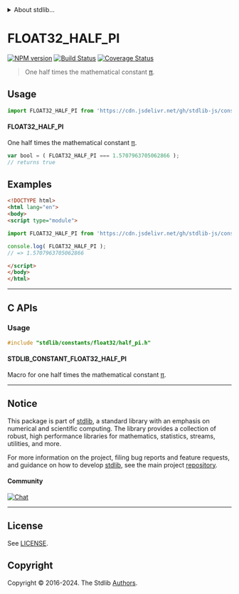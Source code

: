 <!--

@license Apache-2.0

Copyright (c) 2024 The Stdlib Authors.

Licensed under the Apache License, Version 2.0 (the "License");
you may not use this file except in compliance with the License.
You may obtain a copy of the License at

   http://www.apache.org/licenses/LICENSE-2.0

Unless required by applicable law or agreed to in writing, software
distributed under the License is distributed on an "AS IS" BASIS,
WITHOUT WARRANTIES OR CONDITIONS OF ANY KIND, either express or implied.
See the License for the specific language governing permissions and
limitations under the License.

-->


<details>
  <summary>
    About stdlib...
  </summary>
  <p>We believe in a future in which the web is a preferred environment for numerical computation. To help realize this future, we've built stdlib. stdlib is a standard library, with an emphasis on numerical and scientific computation, written in JavaScript (and C) for execution in browsers and in Node.js.</p>
  <p>The library is fully decomposable, being architected in such a way that you can swap out and mix and match APIs and functionality to cater to your exact preferences and use cases.</p>
  <p>When you use stdlib, you can be absolutely certain that you are using the most thorough, rigorous, well-written, studied, documented, tested, measured, and high-quality code out there.</p>
  <p>To join us in bringing numerical computing to the web, get started by checking us out on <a href="https://github.com/stdlib-js/stdlib">GitHub</a>, and please consider <a href="https://opencollective.com/stdlib">financially supporting stdlib</a>. We greatly appreciate your continued support!</p>
</details>

# FLOAT32_HALF_PI

[![NPM version][npm-image]][npm-url] [![Build Status][test-image]][test-url] [![Coverage Status][coverage-image]][coverage-url] <!-- [![dependencies][dependencies-image]][dependencies-url] -->

> One half times the mathematical constant [π][pi].



<section class="usage">

## Usage

```javascript
import FLOAT32_HALF_PI from 'https://cdn.jsdelivr.net/gh/stdlib-js/constants-float32-half-pi@esm/index.mjs';
```

#### FLOAT32_HALF_PI

One half times the mathematical constant [π][pi].

```javascript
var bool = ( FLOAT32_HALF_PI === 1.5707963705062866 );
// returns true
```

</section>

<!-- /.usage -->

<section class="examples">

## Examples

<!-- TODO: better example -->

<!-- eslint no-undef: "error" -->

```html
<!DOCTYPE html>
<html lang="en">
<body>
<script type="module">

import FLOAT32_HALF_PI from 'https://cdn.jsdelivr.net/gh/stdlib-js/constants-float32-half-pi@esm/index.mjs';

console.log( FLOAT32_HALF_PI );
// => 1.5707963705062866

</script>
</body>
</html>
```

</section>

<!-- /.examples -->

<!-- C interface documentation. -->

* * *

<section class="c">

## C APIs

<!-- Section to include introductory text. Make sure to keep an empty line after the intro `section` element and another before the `/section` close. -->

<section class="intro">

</section>

<!-- /.intro -->

<!-- C usage documentation. -->

<section class="usage">

### Usage

```c
#include "stdlib/constants/float32/half_pi.h"
```

#### STDLIB_CONSTANT_FLOAT32_HALF_PI

Macro for one half times the mathematical constant [π][pi].

</section>

<!-- /.usage -->

<!-- C API usage notes. Make sure to keep an empty line after the `section` element and another before the `/section` close. -->

<section class="notes">

</section>

<!-- /.notes -->

<!-- Section for related `stdlib` packages. Do not manually edit this section, as it is automatically populated. -->

<section class="related">

</section>

<!-- /.related -->

<!-- Section for all links. Make sure to keep an empty line after the `section` element and another before the `/section` close. -->


<section class="main-repo" >

* * *

## Notice

This package is part of [stdlib][stdlib], a standard library with an emphasis on numerical and scientific computing. The library provides a collection of robust, high performance libraries for mathematics, statistics, streams, utilities, and more.

For more information on the project, filing bug reports and feature requests, and guidance on how to develop [stdlib][stdlib], see the main project [repository][stdlib].

#### Community

[![Chat][chat-image]][chat-url]

---

## License

See [LICENSE][stdlib-license].


## Copyright

Copyright &copy; 2016-2024. The Stdlib [Authors][stdlib-authors].

</section>

<!-- /.stdlib -->

<!-- Section for all links. Make sure to keep an empty line after the `section` element and another before the `/section` close. -->

<section class="links">

[npm-image]: http://img.shields.io/npm/v/@stdlib/constants-float32-half-pi.svg
[npm-url]: https://npmjs.org/package/@stdlib/constants-float32-half-pi

[test-image]: https://github.com/stdlib-js/constants-float32-half-pi/actions/workflows/test.yml/badge.svg?branch=main
[test-url]: https://github.com/stdlib-js/constants-float32-half-pi/actions/workflows/test.yml?query=branch:main

[coverage-image]: https://img.shields.io/codecov/c/github/stdlib-js/constants-float32-half-pi/main.svg
[coverage-url]: https://codecov.io/github/stdlib-js/constants-float32-half-pi?branch=main

<!--

[dependencies-image]: https://img.shields.io/david/stdlib-js/constants-float32-half-pi.svg
[dependencies-url]: https://david-dm.org/stdlib-js/constants-float32-half-pi/main

-->

[chat-image]: https://img.shields.io/gitter/room/stdlib-js/stdlib.svg
[chat-url]: https://app.gitter.im/#/room/#stdlib-js_stdlib:gitter.im

[stdlib]: https://github.com/stdlib-js/stdlib

[stdlib-authors]: https://github.com/stdlib-js/stdlib/graphs/contributors

[umd]: https://github.com/umdjs/umd
[es-module]: https://developer.mozilla.org/en-US/docs/Web/JavaScript/Guide/Modules

[deno-url]: https://github.com/stdlib-js/constants-float32-half-pi/tree/deno
[deno-readme]: https://github.com/stdlib-js/constants-float32-half-pi/blob/deno/README.md
[umd-url]: https://github.com/stdlib-js/constants-float32-half-pi/tree/umd
[umd-readme]: https://github.com/stdlib-js/constants-float32-half-pi/blob/umd/README.md
[esm-url]: https://github.com/stdlib-js/constants-float32-half-pi/tree/esm
[esm-readme]: https://github.com/stdlib-js/constants-float32-half-pi/blob/esm/README.md
[branches-url]: https://github.com/stdlib-js/constants-float32-half-pi/blob/main/branches.md

[stdlib-license]: https://raw.githubusercontent.com/stdlib-js/constants-float32-half-pi/main/LICENSE

[pi]: https://en.wikipedia.org/wiki/Pi

</section>

<!-- /.links -->
